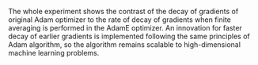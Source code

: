 The whole experiment shows the contrast of the decay of gradients of original Adam optimizer to the rate of decay of gradients when finite averaging is performed in the AdamE optimizer. An innovation for faster decay of earlier gradients is implemented following the same principles of Adam algorithm, so the algorithm remains scalable to high-dimensional machine learning problems.
